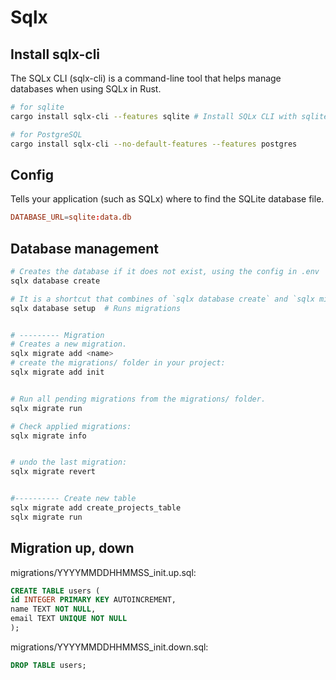 # Sqlx

## Install sqlx-cli

The SQLx CLI (sqlx-cli) is a command-line tool that helps manage databases when using SQLx in Rust.

```sh
# for sqlite
cargo install sqlx-cli --features sqlite # Install SQLx CLI with sqlite support

# for PostgreSQL
cargo install sqlx-cli --no-default-features --features postgres
```

## Config

Tells your application (such as SQLx) where to find the SQLite database file.

```toml
DATABASE_URL=sqlite:data.db
```

## Database management

```sh
# Creates the database if it does not exist, using the config in .env
sqlx database create

# It is a shortcut that combines of `sqlx database create` and `sqlx migrate run`
sqlx database setup  # Runs migrations


# --------- Migration
# Creates a new migration.
sqlx migrate add <name>
# create the migrations/ folder in your project:
sqlx migrate add init


# Run all pending migrations from the migrations/ folder.
sqlx migrate run

# Check applied migrations:
sqlx migrate info


# undo the last migration:
sqlx migrate revert


#---------- Create new table
sqlx migrate add create_projects_table
sqlx migrate run
```

## Migration up, down

migrations/YYYYMMDDHHMMSS_init.up.sql:

```sql
CREATE TABLE users (
id INTEGER PRIMARY KEY AUTOINCREMENT,
name TEXT NOT NULL,
email TEXT UNIQUE NOT NULL
);
```

migrations/YYYYMMDDHHMMSS_init.down.sql:

```sql
DROP TABLE users;
```
